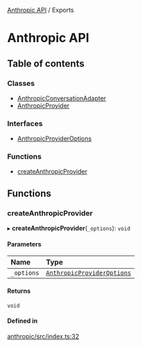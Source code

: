 <!-- 
 ⚠️  AUTO-GENERATED FILE - DO NOT EDIT MANUALLY
 This file is automatically generated by scripts/docs-generator.js
 To make changes, edit the source TypeScript files or update the generator script
-->

[Anthropic API](../) / Exports

# Anthropic API

## Table of contents

### Classes

- [AnthropicConversationAdapter](classes/AnthropicConversationAdapter)
- [AnthropicProvider](classes/AnthropicProvider)

### Interfaces

- [AnthropicProviderOptions](interfaces/AnthropicProviderOptions)

### Functions

- [createAnthropicProvider](modules#createanthropicprovider)

## Functions

### createAnthropicProvider

▸ **createAnthropicProvider**(`_options`): `void`

#### Parameters

| Name | Type |
| :------ | :------ |
| `_options` | [`AnthropicProviderOptions`](interfaces/AnthropicProviderOptions) |

#### Returns

`void`

#### Defined in

[anthropic/src/index.ts:32](https://github.com/woojubb/robota/blob/b0cf7aa96e615a2c6055b8b6239ad3905ce992d6/packages/anthropic/src/index.ts#L32)
